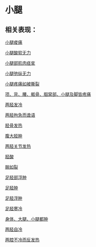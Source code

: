 # 小腿## 相关表现： [小腿痠痛](https://www.gmzyjc.com/search/result?wd=小腿痠痛)[小腿酸软无力](https://www.gmzyjc.com/search/result?wd=小腿酸软无力)[小腿部肌肉痉挛](https://www.gmzyjc.com/search/result?wd=小腿部肌肉痉挛)[小腿弛纵无力](https://www.gmzyjc.com/search/result?wd=小腿弛纵无力)[小腿疼痛如被撕裂](https://www.gmzyjc.com/search/result?wd=小腿疼痛如被撕裂)[项、背、腰、骶骨、腘窝部、小腿及脚皆疼痛](https://www.gmzyjc.com/search/result?wd=项、背、腰、骶骨、腘窝部、小腿及脚皆疼痛)[两胫发冷](https://www.gmzyjc.com/search/result?wd=两胫发冷)[两胫拘急而谵语](https://www.gmzyjc.com/search/result?wd=两胫拘急而谵语)[胫骨发热](https://www.gmzyjc.com/search/result?wd=胫骨发热)[腹大胫肿](https://www.gmzyjc.com/search/result?wd=腹大胫肿)[两胫关节发热](https://www.gmzyjc.com/search/result?wd=两胫关节发热)[胫酸](https://www.gmzyjc.com/search/result?wd=胫酸)[腨如裂](https://www.gmzyjc.com/search/result?wd=腨如裂)[足胫部浮肿](https://www.gmzyjc.com/search/result?wd=足胫部浮肿)[足胫肿](https://www.gmzyjc.com/search/result?wd=足胫肿)[足胫浮肿](https://www.gmzyjc.com/search/result?wd=足胫浮肿)[足胫寒冷](https://www.gmzyjc.com/search/result?wd=足胫寒冷)[身体、大腿、小腿都肿](https://www.gmzyjc.com/search/result?wd=身体、大腿、小腿都肿)[两胫自冷](https://www.gmzyjc.com/search/result?wd=两胫自冷)[两腔不冷而反发热](https://www.gmzyjc.com/search/result?wd=两腔不冷而反发热)